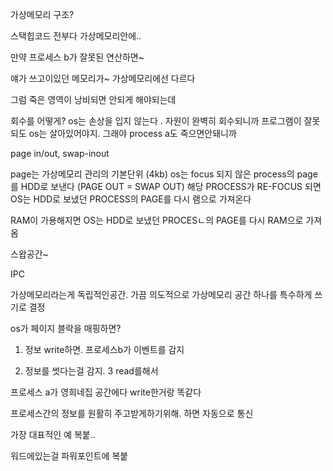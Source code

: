 가상메모리 구조?

스택힙코드 전부다 가상메모리안에..


만약 프로세스 b가 잘못된 연산하면~ 

얘가 쓰고이있던 메모리가~ 가상메모리에선 다르다

그럼 죽은 영역이 낭비되면 안되게 해야되는데

회수를 어떻게?  os는 손상을 입지 않는다
.
자원이 완벽히 회수되니까 프로그램이 잘못되도 os는 살아있어야지. 그래야 process a도 죽으면안돼니까

page in/out, swap-inout

page는 가상메모리 관리의 기본단위 (4kb)
os는 focus 되지 않은 process의 page를 HDD로 보낸다 (PAGE OUT = SWAP OUT)
해당 PROCESS가 RE-FOCUS 되면 OS는 HDD로 보냈던 PROCESS의 PAGE를 다시 램으로 가져온다

RAM이 가용해지면 OS는 HDD로 보냈던 PROCESㄴ의 PAGE를 다시 RAM으로 가져옴

스왑공간~ 


IPC

가상메모리라는게 독립적인공간. 가끔 의도적으로 가상메모리 공간 하나를 특수하게 쓰기로 결정

os가 페이지 블락을 매핑하면?

1. 정보 write하면. 프로세스b가 이벤트를 감지

2. 정보를 썻다는걸 감지. 3 read를해서

프로세스 a가 영희네집 공간에다 write한거랑 똑같다

프로세스간의 정보를 원활히 주고받게하기위해. 하면 자동으로 통신

가장 대표적인 예 복붙..

워드에있는걸 파워포인트에 복붙




